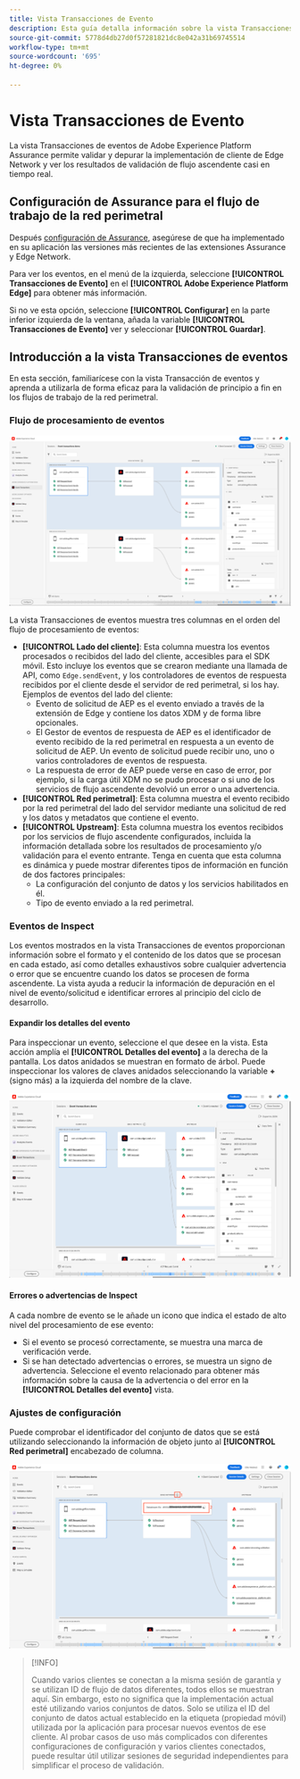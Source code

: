 ```yaml
---
title: Vista Transacciones de Evento
description: Esta guía detalla información sobre la vista Transacciones de Evento en Adobe Experience Platform Assurance.
source-git-commit: 5778d4db27d0f57281821dc8e042a31b69745514
workflow-type: tm+mt
source-wordcount: '695'
ht-degree: 0%

---
```



# Vista Transacciones de Evento

La vista Transacciones de eventos de Adobe Experience Platform Assurance permite validar y depurar la implementación de cliente de Edge Network y ver los resultados de validación de flujo ascendente casi en tiempo real.

## Configuración de Assurance para el flujo de trabajo de la red perimetral

Después [configuración de Assurance](../tutorials/implement-assurance.md), asegúrese de que ha implementado en su aplicación las versiones más recientes de las extensiones Assurance y Edge Network.

Para ver los eventos, en el menú de la izquierda, seleccione **[!UICONTROL Transacciones de Evento]** en el **[!UICONTROL Adobe Experience Platform Edge]** para obtener más información.

Si no ve esta opción, seleccione **[!UICONTROL Configurar]** en la parte inferior izquierda de la ventana, añada la variable **[!UICONTROL Transacciones de Evento]** ver y seleccionar **[!UICONTROL Guardar]**.

## Introducción a la vista Transacciones de eventos

En esta sección, familiarícese con la vista Transacción de eventos y aprenda a utilizarla de forma eficaz para la validación de principio a fin en los flujos de trabajo de la red perimetral.

### Flujo de procesamiento de eventos

![Vista de transacciones de eventos](./images/event-transactions/event-transactions-view.png)

La vista Transacciones de eventos muestra tres columnas en el orden del flujo de procesamiento de eventos:

- **[!UICONTROL Lado del cliente]**: Esta columna muestra los eventos procesados o recibidos del lado del cliente, accesibles para el SDK móvil. Esto incluye los eventos que se crearon mediante una llamada de API, como `Edge.sendEvent`, y los controladores de eventos de respuesta recibidos por el cliente desde el servidor de red perimetral, si los hay. Ejemplos de eventos del lado del cliente:
   - Evento de solicitud de AEP es el evento enviado a través de la extensión de Edge y contiene los datos XDM y de forma libre opcionales.
   - El Gestor de eventos de respuesta de AEP es el identificador de evento recibido de la red perimetral en respuesta a un evento de solicitud de AEP. Un evento de solicitud puede recibir uno, uno o varios controladores de eventos de respuesta.
   - La respuesta de error de AEP puede verse en caso de error, por ejemplo, si la carga útil XDM no se pudo procesar o si uno de los servicios de flujo ascendente devolvió un error o una advertencia.
- **[!UICONTROL Red perimetral]**: Esta columna muestra el evento recibido por la red perimetral del lado del servidor mediante una solicitud de red y los datos y metadatos que contiene el evento.
- **[!UICONTROL Upstream]**: Esta columna muestra los eventos recibidos por los servicios de flujo ascendente configurados, incluida la información detallada sobre los resultados de procesamiento y/o validación para el evento entrante.
Tenga en cuenta que esta columna es dinámica y puede mostrar diferentes tipos de información en función de dos factores principales:
   - La configuración del conjunto de datos y los servicios habilitados en él.
   - Tipo de evento enviado a la red perimetral.

### Eventos de Inspect

Los eventos mostrados en la vista Transacciones de eventos proporcionan información sobre el formato y el contenido de los datos que se procesan en cada estado, así como detalles exhaustivos sobre cualquier advertencia o error que se encuentre cuando los datos se procesen de forma ascendente. La vista ayuda a reducir la información de depuración en el nivel de evento/solicitud e identificar errores al principio del ciclo de desarrollo.

#### Expandir los detalles del evento

Para inspeccionar un evento, seleccione el que desee en la vista. Esta acción amplía el **[!UICONTROL Detalles del evento]** a la derecha de la pantalla.
Los datos anidados se muestran en formato de árbol. Puede inspeccionar los valores de claves anidados seleccionando la variable **+** (signo más) a la izquierda del nombre de la clave.

![Detalles del evento](./images/event-transactions/event-details.png)

#### Errores o advertencias de Inspect

A cada nombre de evento se le añade un icono que indica el estado de alto nivel del procesamiento de ese evento:

- Si el evento se procesó correctamente, se muestra una marca de verificación verde.
- Si se han detectado advertencias o errores, se muestra un signo de advertencia. Seleccione el evento relacionado para obtener más información sobre la causa de la advertencia o del error en la **[!UICONTROL Detalles del evento]** vista.

### Ajustes de configuración

Puede comprobar el identificador del conjunto de datos que se está utilizando seleccionando la información de objeto junto al **[!UICONTROL Red perimetral]** encabezado de columna.

![Mostrar el ID del conjunto de datos](./images/event-transactions/show-datastream-id.png)

>[!INFO]
>
>Cuando varios clientes se conectan a la misma sesión de garantía y se utilizan ID de flujo de datos diferentes, todos ellos se muestran aquí. Sin embargo, esto no significa que la implementación actual esté utilizando varios conjuntos de datos. Solo se utiliza el ID del conjunto de datos actual establecido en la etiqueta (propiedad móvil) utilizada por la aplicación para procesar nuevos eventos de ese cliente. Al probar casos de uso más complicados con diferentes configuraciones de configuración y varios clientes conectados, puede resultar útil utilizar sesiones de seguridad independientes para simplificar el proceso de validación.
